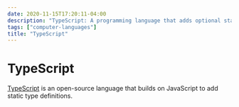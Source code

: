 ```yaml
---
date: 2020-11-15T17:20:11-04:00
description: "TypeScript: A programming language that adds optional static typing to JavaScript"
tags: ["computer-languages"]
title: "TypeScript"
---
```


# TypeScript

[TypeScript](https://www.typescriptlang.org/) is an open-source language that builds on JavaScript to add static type definitions.
